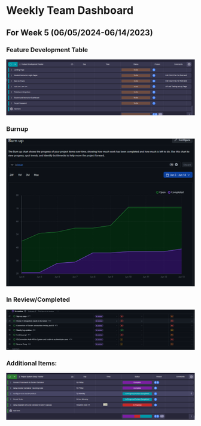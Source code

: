 # Weekly Team Dashboard
## For Week 5 (06/05/2024-06/14/2023)

<div style="width: 100%;">
<p float="left">
    <h3>Feature Development Table</h3>
        <img src="./images/FeatureDev5.png" width="max" />
    <h3>Burnup</h3>
        <img src="./images/burnUpW5.png" width="max" />
    <h3>In Review/Completed</h3>
        <img src="./images/inReview.png" width="max" />
    <h3>Additional Items: </h3>
  <img src="./images/sysSetup.png" width="max" />
</p>

</div>


